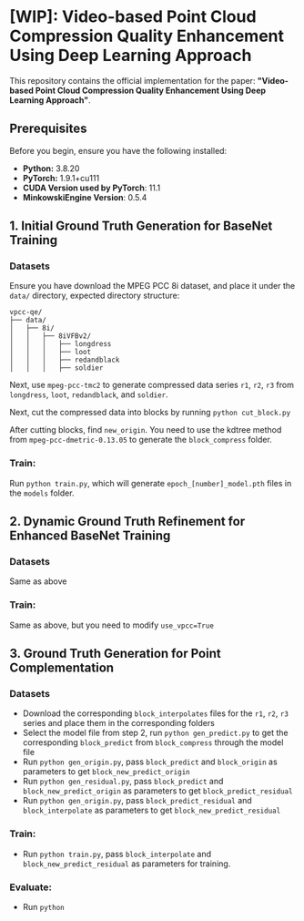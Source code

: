 # [WIP]: Video-based Point Cloud Compression Quality Enhancement Using Deep Learning Approach


This repository contains the official implementation for the paper: **"Video-based Point Cloud Compression Quality Enhancement Using Deep Learning Approach"**.

## Prerequisites

Before you begin, ensure you have the following installed:

* **Python:** 3.8.20
* **PyTorch:** 1.9.1+cu111
* **CUDA Version used by PyTorch**: 11.1
* **MinkowskiEngine Version**: 0.5.4


## 1. Initial Ground Truth Generation for BaseNet Training
### Datasets
Ensure you have download the MPEG PCC 8i dataset, and place it under the `data/` directory, expected directory structure:
```
vpcc-qe/
├── data/
│   ├── 8i/
│   │   ├── 8iVFBv2/
│   │   │   ├── longdress
│   │   │   ├── loot
│   │   │   ├── redandblack
│   │   │   ├── soldier
```

Next, use `mpeg-pcc-tmc2` to generate compressed data series `r1`, `r2`, `r3` from `longdress`, `loot`, `redandblack`, and `soldier`.

Next, cut the compressed data into blocks by running `python cut_block.py`

After cutting blocks, find `new_origin`. You need to use the kdtree method from `mpeg-pcc-dmetric-0.13.05` to generate the `block_compress` folder.

### Train: 
 
Run `python train.py`, which will generate `epoch_[number]_model.pth` files in the `models` folder.

## 2. Dynamic Ground Truth Refinement for Enhanced BaseNet Training

### Datasets
Same as above
### Train:

Same as above, but you need to modify `use_vpcc=True`

## 3. Ground Truth Generation for Point Complementation

### Datasets

- Download the corresponding `block_interpolates` files for the `r1`, `r2`, `r3` series and place them in the corresponding folders
- Select the model file from step 2, run `python gen_predict.py` to get the corresponding `block_predict` from `block_compress` through the model file
- Run `python gen_origin.py`, pass `block_predict` and `block_origin` as parameters to get `block_new_predict_origin`
- Run `python gen_residual.py`, pass `block_predict` and `block_new_predict_origin` as parameters to get `block_predict_residual`
- Run `python gen_origin.py`, pass `block_predict_residual` and `block_interpolate` as parameters to get `block_new_predict_residual`

### Train:

- Run `python train.py`, pass `block_interpolate` and `block_new_predict_residual` as parameters for training.

### Evaluate:
- Run `python `


